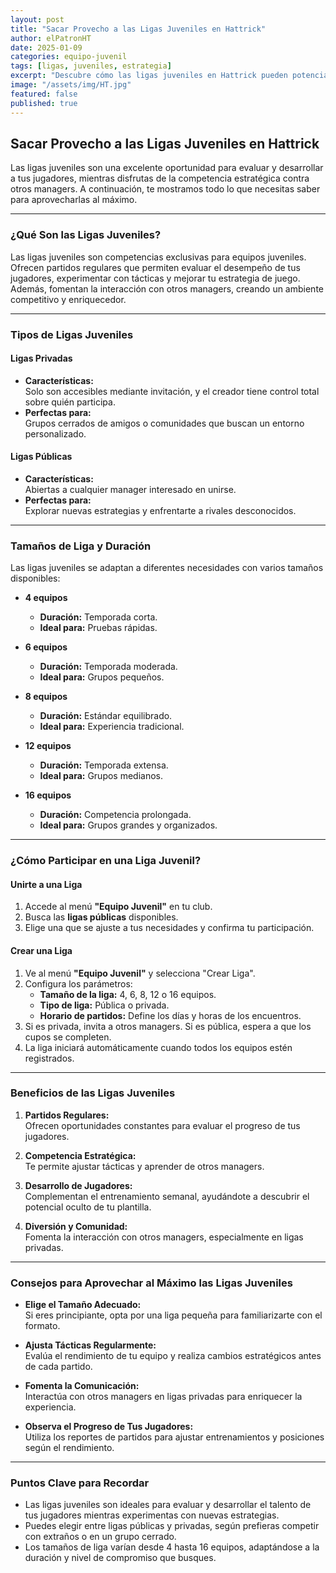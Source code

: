```yaml
---
layout: post
title: "Sacar Provecho a las Ligas Juveniles en Hattrick"
author: elPatronHT
date: 2025-01-09
categories: equipo-juvenil
tags: [ligas, juveniles, estrategia]
excerpt: "Descubre cómo las ligas juveniles en Hattrick pueden potenciar el desarrollo de tu equipo."
image: "/assets/img/HT.jpg"
featured: false
published: true
---
```


## Sacar Provecho a las Ligas Juveniles en Hattrick

Las ligas juveniles son una excelente oportunidad para evaluar y desarrollar a tus jugadores, mientras disfrutas de la competencia estratégica contra otros managers. A continuación, te mostramos todo lo que necesitas saber para aprovecharlas al máximo.

---

### ¿Qué Son las Ligas Juveniles?

Las ligas juveniles son competencias exclusivas para equipos juveniles. Ofrecen partidos regulares que permiten evaluar el desempeño de tus jugadores, experimentar con tácticas y mejorar tu estrategia de juego. Además, fomentan la interacción con otros managers, creando un ambiente competitivo y enriquecedor.

---

### Tipos de Ligas Juveniles

#### Ligas Privadas

- **Características:**  
  Solo son accesibles mediante invitación, y el creador tiene control total sobre quién participa.
- **Perfectas para:**  
  Grupos cerrados de amigos o comunidades que buscan un entorno personalizado.

#### Ligas Públicas

- **Características:**  
  Abiertas a cualquier manager interesado en unirse.
- **Perfectas para:**  
  Explorar nuevas estrategias y enfrentarte a rivales desconocidos.

---

### Tamaños de Liga y Duración

Las ligas juveniles se adaptan a diferentes necesidades con varios tamaños disponibles:

- **4 equipos**

  - **Duración:** Temporada corta.
  - **Ideal para:** Pruebas rápidas.

- **6 equipos**

  - **Duración:** Temporada moderada.
  - **Ideal para:** Grupos pequeños.

- **8 equipos**

  - **Duración:** Estándar equilibrado.
  - **Ideal para:** Experiencia tradicional.

- **12 equipos**

  - **Duración:** Temporada extensa.
  - **Ideal para:** Grupos medianos.

- **16 equipos**
  - **Duración:** Competencia prolongada.
  - **Ideal para:** Grupos grandes y organizados.

---

### ¿Cómo Participar en una Liga Juvenil?

#### Unirte a una Liga

1. Accede al menú **"Equipo Juvenil"** en tu club.
2. Busca las **ligas públicas** disponibles.
3. Elige una que se ajuste a tus necesidades y confirma tu participación.

#### Crear una Liga

1. Ve al menú **"Equipo Juvenil"** y selecciona "Crear Liga".
2. Configura los parámetros:
   - **Tamaño de la liga:** 4, 6, 8, 12 o 16 equipos.
   - **Tipo de liga:** Pública o privada.
   - **Horario de partidos:** Define los días y horas de los encuentros.
3. Si es privada, invita a otros managers. Si es pública, espera a que los cupos se completen.
4. La liga iniciará automáticamente cuando todos los equipos estén registrados.

---

### Beneficios de las Ligas Juveniles

1. **Partidos Regulares:**  
   Ofrecen oportunidades constantes para evaluar el progreso de tus jugadores.

2. **Competencia Estratégica:**  
   Te permite ajustar tácticas y aprender de otros managers.

3. **Desarrollo de Jugadores:**  
   Complementan el entrenamiento semanal, ayudándote a descubrir el potencial oculto de tu plantilla.

4. **Diversión y Comunidad:**  
   Fomenta la interacción con otros managers, especialmente en ligas privadas.

---

### Consejos para Aprovechar al Máximo las Ligas Juveniles

- **Elige el Tamaño Adecuado:**  
  Si eres principiante, opta por una liga pequeña para familiarizarte con el formato.

- **Ajusta Tácticas Regularmente:**  
  Evalúa el rendimiento de tu equipo y realiza cambios estratégicos antes de cada partido.

- **Fomenta la Comunicación:**  
  Interactúa con otros managers en ligas privadas para enriquecer la experiencia.

- **Observa el Progreso de Tus Jugadores:**  
  Utiliza los reportes de partidos para ajustar entrenamientos y posiciones según el rendimiento.

---

### Puntos Clave para Recordar

- Las ligas juveniles son ideales para evaluar y desarrollar el talento de tus jugadores mientras experimentas con nuevas estrategias.
- Puedes elegir entre ligas públicas y privadas, según prefieras competir con extraños o en un grupo cerrado.
- Los tamaños de liga varían desde 4 hasta 16 equipos, adaptándose a la duración y nivel de compromiso que busques.
